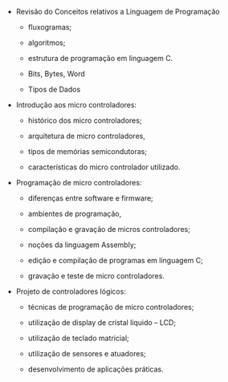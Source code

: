 * Revisão do Conceitos relativos a Linguagem de Programação

  * fluxogramas;

  * algoritmos;

  * estrutura de programação em linguagem C.

  * Bits, Bytes, Word

  * Tipos de Dados


* Introdução aos micro controladores:

  * histórico dos micro controladores;

  * arquitetura de micro controladores,

  * tipos de memórias semicondutoras;

  * características do micro controlador utilizado.



* Programação de micro controladores:

  * diferenças entre software e firmware;

  * ambientes de programação,

  * compilação e gravação de micros controladores;

  * noções da linguagem Assembly;

  * edição e compilação de programas em linguagem C;

  * gravação e teste de micro controladores.


* Projeto de controladores lógicos:

  * técnicas de programação de micro controladores;

  * utilização de display de cristal líquido – LCD;

  * utilização de teclado matricial;

  * utilização de sensores e atuadores;

  * desenvolvimento de aplicações práticas.



